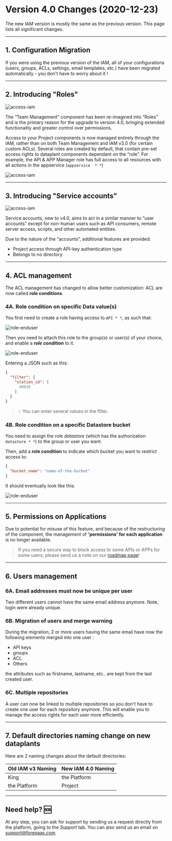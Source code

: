 # Version 4.0 Changes (2020-12-23)

The new IAM version is mostly the same as the previous version. This page lists all significant changes.

---
## 1. Configuration Migration

If you were using the previous version of the IAM, all of your configurations (users, groups, ACLs, settings, email templates, etc.) have been migrated automatically - you don't have to worry about it !

---
## 2. Introducing "Roles"

![access-iam](v4pics/rolesicon.png)

The “Team Management” component has been re-imagined into “Roles” and is the primary reason for the upgrade to version 4.0, bringing extended functionality and greater control over permissions.

Access to your Project components is now managed entirely through the IAM, rather than on both Team Management and IAM v3.0 (for certain custom ACLs). Several roles are created by default, that contain pre-set access rights to dataplant components dependant on the “role”. For example, the API & APP Manager role has full access to all resources with all actions in the appservice (`appservice  * *`)

![access-iam](v4pics/rolesedit.png)


---
## 3. Introducing "Service accounts"

![access-iam](v4pics/serviceicon.png)
 
Service accounts, new to v4.0,  aims to act in a similar manner to “user accounts” except for non-human users such as API consumers, remote server access, scripts, and other automated entities.

Due to the nature of the “accounts”, additional features are provided:
- Project access through API-key authentication type
- Belongs to no directory 


---
## 4. ACL management

The ACL management has changed to allow better customization: ACL are now called **role conditions**.

### 4A. Role condition on specific Data value(s)

You first need to create a role having access to `API * *`, as such that:

![role-enduser](v4pics/role-enduser.png)

Then you need to attach this role to the group(s) or user(s) of your choice, and enable a ***role condition*** to it.

![role-enduser](v4pics/acl-data.png)


Entering a JSON such as this:

```json
{
  "filter": {
    "station_id": [
      40010
    ]
  }
}
```
> 💡 You can enter several values in the filter.


### 4B. Role condition on a specific Datastore bucket

You need to assign the role *datastore* (which has the authorization `datastore * *`) to the group or user you want.

Then, add a **role condition** to indicate which bucket you want to restrict access to: 

```json
{
  "bucket_name": "name-of-the-bucket" 
}
```
It should eventually look like this:

![role-enduser](v4pics/acl-bucket.png)

---
## 5. Permissions on Applications

Due to potential for misuse of this feature, and because of the restructuring of the component, the management of **'permissions' for each application** is no longer available.

> If you need a secure way to block access to some APIs or APPs for some users, please send us a note on our [roadmap page](https://hq.forepaas.io/#/features)!

---
## 6. Users management

### 6A. Email addresses must now be unique per user

Two different users cannot have the same email address anymore.
Note, login were already unique.

### 6B. Migration of users and merge warning 

During the migration, 2 or more users having the same email have now the following elements merged into one user :
- API keys
- groups 
- ACL 
- Others

the attributes such as firstname, lastname, etc.. are kept from the last created user.



### 6C. Multiple repositories

A user can now be linked to multiple repositories so you don't have to create one user for each repository anymore. This will enable you to manage the access rights for each user more efficiently.

---
## 7. Default directories naming change on new dataplants

Here are 2 naming changes about the default directories:

| Old IAM v3 Naming | New IAM 4.0 Naming |
|          ---        |          ---          |
| King |the Platform|
|the Platform| Project |


---
##  Need help? 🆘

At any step, you can ask for support by sending us a request directly from the platform, going to the *Support* tab. You can also send us an email on support@forepaas.com.